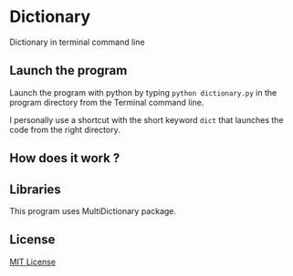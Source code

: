 # Dictionary
Dictionary in terminal command line

## Launch the program
Launch the program with python by typing `python dictionary.py` in the program directory from the Terminal command line.

I personally use a shortcut with the short keyword `dict` that launches the code from the right directory.

## How does it work ?

## Libraries
This program uses MultiDictionary package.

## License
[MIT License](LICENSE)